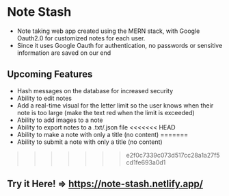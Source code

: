# Note Stash
- Note taking web app created using the MERN stack, with Google Oauth2.0 for customized notes for each user.
- Since it uses Google Oauth for authentication, no passwords or sensitive information are saved on our end

## Upcoming Features
- Hash messages on the database for increased security
- Ability to edit notes
- Add a real-time visual for the letter limit so the user knows when their note is too large (make the text red when the limit is exceeded)
- Ability to add images to a note
- Ability to export notes to a .txt/.json file
<<<<<<< HEAD
- Ability to make a note with only a title (no content)
=======
- Ability to submit a note with only a title (no content)
>>>>>>> e2f0c7339c073d517cc28a1a27f5cd1fe693a0d1

## Try it Here! => https://note-stash.netlify.app/
